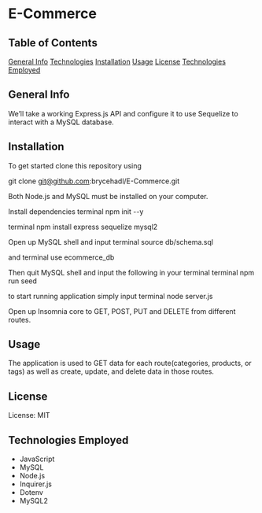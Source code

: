 # E-Commerce

## Table of Contents
[General Info](#general-info)
[Technologies](#technologies)
[Installation](#installation)
[Usage](#usage)
[License](#license)
[Technologies Employed](#technologies-employed)

## General Info
We’ll take a working Express.js API and configure it to use Sequelize to interact with a MySQL database.

## Installation

To get started clone this repository using 


git clone git@github.com:brycehadl/E-Commerce.git

Both Node.js and MySQL must be installed on your computer.

Install dependencies 
terminal
npm init --y

terminal
npm install express sequelize mysql2

Open up MySQL shell and input 
terminal
source db/schema.sql

and 
terminal
use ecommerce_db

Then quit MySQL shell and input the following in your terminal
terminal
npm run seed

to start running application simply input 
terminal
node server.js

Open up Insomnia core to GET, POST, PUT and DELETE from different routes.

## Usage

The application is used to GET data for each route(categories, products, or tags) as well as create, update, and delete data in those routes.

## License

License: MIT

## Technologies Employed
* JavaScript
* MySQL
* Node.js
* Inquirer.js
* Dotenv
* MySQL2

